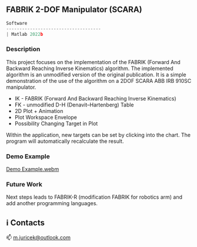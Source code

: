 ## FABRIK 2-DOF Manipulator (SCARA)

```javascript
Software
------------------------------------
| Matlab 2022b
```

### Description

This project focuses on the implementation of the FABRIK (Forward And Backward Reaching Inverse Kinematics) algorithm. The implemented algorithm is an unmodified version of the original publication. It is a simple demonstration of the use of the algorithm on a 2DOF SCARA ABB IRB 910SC manipulator.

* IK - FABRIK (Forward And Backward Reaching Inverse Kinematics)
* FK - unmodified D-H (Denavit–Hartenberg) Table
* 2D Plot + Animation
* Plot Workspace Envelope
* Possibility Changing Target in Plot 

Within the application, new targets can be set by clicking into the chart. The program will automatically recalculate the result.

### Demo Example

[Demo Example.webm](https://user-images.githubusercontent.com/54715463/206244516-66396223-90b3-49d5-9f85-70da7663866e.webm)

### Future Work

Next steps leads to FABRIK-R (modification FABRIK for robotics arm) and add another programming languages. 

## :information_source: Contacts

:mailbox: m.juricek@outlook.com
